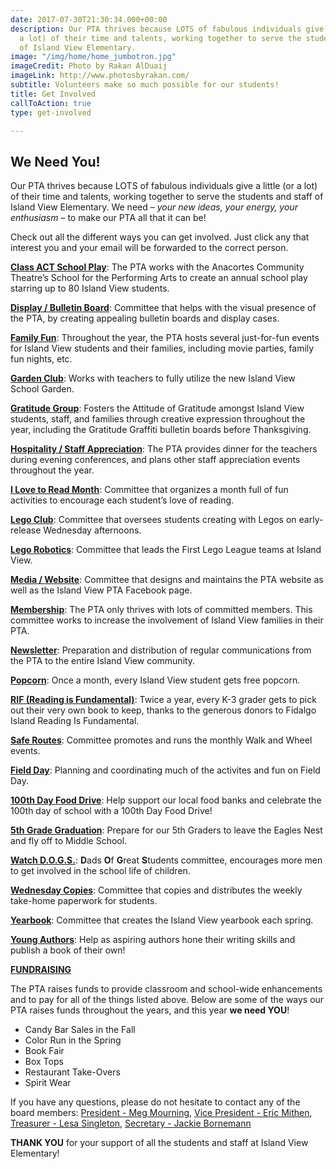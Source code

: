 ```yaml
---
date: 2017-07-30T21:30:34.000+00:00
description: Our PTA thrives because LOTS of fabulous individuals give a little (or
  a lot) of their time and talents, working together to serve the students and staff
  of Island View Elementary.
image: "/img/home/home_jumbotron.jpg"
imageCredit: Photo by Rakan AlDuaij
imageLink: http://www.photosbyrakan.com/
subtitle: Volunteers make so much possible for our students!
title: Get Involved
callToAction: true
type: get-involved

---
```

## We Need You!

Our PTA thrives because LOTS of fabulous individuals give a little (or a lot) of their time and talents, working together to serve the students and staff of Island View Elementary. We need – _your new ideas, your energy, your enthusiasm_ – to make our PTA all that it can be!

Check out all the different ways you can get involved.  Just click any that interest you and your email will be forwarded to the correct person.

[**Class ACT School Play**](mailto:membership@islandviewpta.org?subject=IVEPTA%20-%20ACT%20School%20Play): The PTA works with the Anacortes Community Theatre’s School for the Performing Arts to create an annual school play starring up to 80 Island View students.

[**Display / Bulletin Board**](mailto:membership@islandviewpta.org?subject=IVEPTA%20-%20Display-Reader%20Board): Committee that helps with the visual presence of the PTA, by creating appealing bulletin boards and display cases.

[**Family Fun**](mailto:membership@islandviewpta.org?subject=IVEPTA%20-%20Family%20Fun): Throughout the year, the PTA hosts several just-for-fun events for Island View students and their families, including movie parties, family fun nights, etc.

[**Garden Club**](mailto:membership@islandviewpta.org?subject=IVEPTA%20-%20Garden%20Club): Works with teachers to fully utilize the new Island View School Garden.

[**Gratitude Group**](mailto:membership@islandviewpta.org?subject=IVEPTA%20-%20Gratitude%20Group): Fosters the Attitude of Gratitude amongst Island View students, staff, and families through creative expression throughout the year, including the Gratitude Graffiti bulletin boards before Thanksgiving.

[**Hospitality / Staff Appreciation**](mailto:membership@islandviewpta.org?subject=IVEPTA%20-%20Hospitality-Staff%20Appreciation): The PTA provides dinner for the teachers during evening conferences, and plans other staff appreciation events throughout the year.

[**I Love to Read Month**](mailto:membership@islandviewpta.org?subject=IVEPTA%20-%20I%20Love%20to%20Read%20Month): Committee that organizes a month full of fun activities to encourage each student’s love of reading.

[**Lego Club**](mailto:membership@islandviewpta.org?subject=IVEPTA%20-%20Lego%20Club): Committee that oversees students creating with Legos on early-release Wednesday afternoons.

[**Lego Robotics**](mailto:membership@islandviewpta.org?subject=IVEPTA%20-%20Lego%20Robotics):  Committee that leads the First Lego League teams at Island View.

[**Media / Website**](mailto:membership@islandviewpta.org?subject=IVEPTA%20-%20Media):  Committee that designs and maintains the PTA website as well as the Island View PTA Facebook page.

[**Membership**](mailto:membership@islandviewpta.org?subject=IVEPTA%20-%20Membership): The PTA only thrives with lots of committed members.  This committee works to increase the involvement of Island View families in their PTA.

[**Newsletter**](mailto:membership@islandviewpta.org?subject=IVEPTA%20-%20Newsletter): Preparation and distribution of regular communications from the PTA to the entire Island View community.

[**Popcorn**](mailto:membership@islandviewpta.org?subject=IVEPTA%20-%20Popcorn): Once a month, every Island View student gets free popcorn.

[**RIF (Reading is Fundamental)**](mailto:membership@islandviewpta.org?subject=IVEPTA%20-%20RIF): Twice a year, every K-3 grader gets to pick out their very own book to keep, thanks to the generous donors to Fidalgo Island Reading Is Fundamental.

[**Safe Routes**](mailto:membership@islandviewpta.org?subject=IVEPTA%20-%20Safe%20Routes): Committee promotes and runs the monthly Walk and Wheel events.

[**Field Day**](mailto:membership@islandviewpta.org?subject=IVEPTA%20-%20Field%20Day): Planning and coordinating much of the activites and fun on Field Day.

[**100th Day Food Drive**](mailto:membership@islandviewpta.org?subject=IVEPTA%20-%20Food%20Drive): Help support our local food banks and celebrate the 100th day of school with a 100th Day Food Drive!

[**5th Grade Graduation**](mailto:membership@islandviewpta.org?subject=IVEPTA%20-%205th%20Grade%20Graduation): Prepare for our 5th Graders to leave the Eagles Nest and fly off to Middle School.

[**Watch D.O.G.S.**](mailto:membership@islandviewpta.org?subject=IVEPTA%20-%20Watch%20DOGS):  **D**ads **O**f **G**reat **S**tudents committee, encourages more men to get involved in the school life of children.

[**Wednesday Copies**](mailto:membership@islandviewpta.org?subject=IVEPTA%20-%20Wednesday%20Copies):  Committee that copies and distributes the weekly take-home paperwork for students.

[**Yearbook**](mailto:membership@islandviewpta.org?subject=IVEPTA%20-%20Yearbook):  Committee that creates the Island View yearbook each spring.

[**Young Authors**](mailto:membership@islandviewpta.org?subject=IVEPTA%20-%20Young%20Authors): Help as aspiring authors hone their writing skills and publish a book of their own!

[**FUNDRAISING**](mailto:membership@islandviewpta.org?subject=IVEPTA%20-%20Fundraising)

The PTA raises funds to provide classroom and school-wide enhancements and to pay for all of the things listed above.  Below are some of the ways our PTA raises funds throughout the years, and this year **we need YOU**!

* Candy Bar Sales in the Fall
* Color Run in the Spring
* Book Fair
* Box Tops
* Restaurant Take-Overs
* Spirit Wear

If you have any questions, please do not hesitate to contact any of the board members: [President - Meg Mourning](mailto:president@islandviewpta.org), [Vice President - Eric Mithen](mailto:vicepresident@islandviewpta.org), [Treasurer - Lesa Singleton](mailto:treasurer@islandviewpta.org), [Secretary - Jackie Bornemann](mailto:secretary@islandviewpta.org)

**THANK YOU** for your support of all the students and staff at Island View Elementary!